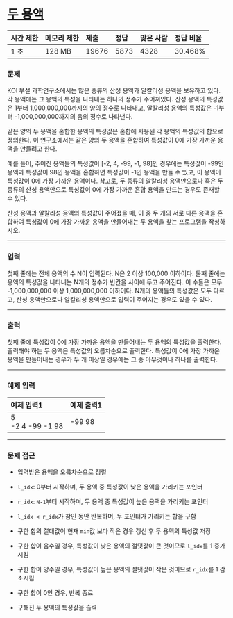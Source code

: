 # [두 용액](https://www.acmicpc.net/problem/2470)

<div align = center>

| 시간 제한 | 메모리 제한 | 제출  | 정답 | 맞은 사람 | 정답 비율 |
| :-------- | :---------- | :---- | :--- | :-------- | :-------- |
| 1 초      | 128 MB      | 19676 | 5873 | 4328      | 30.468%   |

</div>

### 문제

KOI 부설 과학연구소에서는 많은 종류의 산성 용액과 알칼리성 용액을 보유하고 있다. 각 용액에는 그 용액의 특성을 나타내는 하나의 정수가 주어져있다.  산성 용액의 특성값은 1부터 1,000,000,000까지의 양의 정수로 나타내고, 알칼리성 용액의 특성값은 -1부터 -1,000,000,000까지의 음의 정수로 나타낸다.

같은 양의 두 용액을 혼합한 용액의 특성값은 혼합에 사용된 각 용액의 특성값의 합으로 정의한다. 이 연구소에서는 같은 양의 두 용액을 혼합하여 특성값이 0에 가장 가까운 용액을 만들려고 한다. 

예를 들어, 주어진 용액들의 특성값이 [-2, 4, -99, -1, 98]인 경우에는 특성값이 -99인 용액과 특성값이 98인 용액을 혼합하면 특성값이 -1인 용액을 만들 수 있고, 이 용액이 특성값이 0에 가장 가까운 용액이다. 참고로, 두 종류의 알칼리성 용액만으로나 혹은 두 종류의 산성 용액만으로 특성값이 0에 가장 가까운 혼합 용액을 만드는 경우도 존재할 수 있다.

산성 용액과 알칼리성 용액의 특성값이 주어졌을 때, 이 중 두 개의 서로 다른 용액을 혼합하여 특성값이 0에 가장 가까운 용액을 만들어내는 두 용액을 찾는 프로그램을 작성하시오.

---

### 입력

첫째 줄에는 전체 용액의 수 N이 입력된다. N은 2 이상 100,000 이하이다. 둘째 줄에는 용액의 특성값을 나타내는 N개의 정수가 빈칸을 사이에 두고 주어진다. 이 수들은 모두 -1,000,000,000 이상 1,000,000,000 이하이다. N개의 용액들의 특성값은 모두 다르고, 산성 용액만으로나 알칼리성 용액만으로 입력이 주어지는 경우도 있을 수 있다.

---

### 출력

첫째 줄에 특성값이 0에 가장 가까운 용액을 만들어내는 두 용액의 특성값을 출력한다. 출력해야 하는 두 용액은 특성값의 오름차순으로 출력한다. 특성값이 0에 가장 가까운 용액을 만들어내는 경우가 두 개 이상일 경우에는 그 중 아무것이나 하나를 출력한다.

---

### 예제 입력

| 예제 입력1           | 예제 출력1 |
| :------------------- | :--------- |
| 5<br/>-2 4 -99 -1 98 | -99 98     |

---

### 문제 접근

  - 입력받은 용액을 오름차순으로 정렬

  - `l_idx`: 0부터 시작하며, 두 용액 중 특성값이 낮은 용액을 가리키는 포인터

  - `r_idx`: `N-1`부터 시작하며, 두 용액 중 특성값이 높은 용액을 가리키는 포인터

  - `l_idx < r_idx`가 참인 동안 반복하며, 두 포인터가 가리키는 합을 구함

  - 구한 합의 절대값이 현재 `min`값 보다 작은 경우 갱신 후 두 용액의 특성값 저장

  - 구한 합이 음수일 경우, 특성값이 낮은 용액의 절댓값이 큰 것이므로 `l_idx`를 1 증가시킴

  - 구한 합이 양수일 경우, 특성값이 높은 용액의 절댓값이 작은 것이므로 `r_idx`를 1 감소시킴

  - 구한 합이 0인 경우, 반복 종료

  - 구해진 두 용액의 특성값을 출력